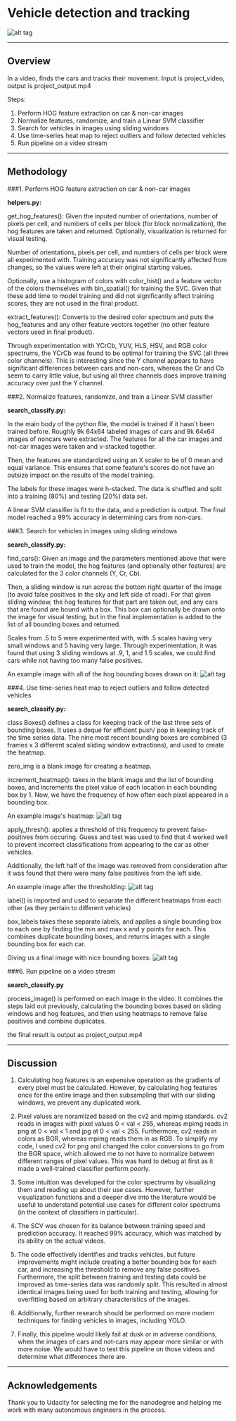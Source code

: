# Vehicle detection and tracking

![alt tag](./output_images/final_box.png)

---

## Overview ##
In a video, finds the cars and tracks their movement. Input is project_video, output is project_output.mp4

Steps: 

1. Perform HOG feature extraction on car & non-car images 
1. Normalize features, randomize, and train a Linear SVM classifier 
1. Search for vehicles in images using sliding windows
1. Use time-series heat map to reject outliers and follow detected vehicles
1. Run pipeline on a video stream

---
## Methodology ##


###1. Perform HOG feature extraction on car & non-car images 

**helpers.py:** 

get_hog_features(): Given the inputed number of orientations, number of pixels per cell, and numbers of cells per block (for block normalization), the hog features are taken and returned. Optionally, visualization is returned for visual testing. 

Number of orientations, pixels per cell, and numbers of cells per block were all experimented with. Training accuracy was not significantly affected from changes, so the values were left at their original starting values. 

Optionally, use a histogram of colors with color_hist() and a feature vector of the colors themselves with bin_spatial() for training the SVC. Given that these add time to model training and did not significantly affect training scores, they are not used in the final product.

extract_features(): Converts to the desired color spectrum and puts the hog_features and any other feature vectors together (no other feature vectors used in final product). 

Through experimentation with YCrCb, YUV, HLS, HSV, and RGB color spectrums, the YCrCb was found to be optimal for training the SVC (all three color channels). This is interesting since the Y channel appears to have significant differences between cars and non-cars, whereas the Cr and Cb seem to carry little value, but using all three channels does improve training accuracy over just the Y channel.

###2. Normalize features, randomize, and train a Linear SVM classifier 


**search_classify.py:**

In the main body of the python file, the model is trained if it hasn't been trained before. Roughly 9k 64x64 labeled images of cars and 9k 64x64 images of noncars were extracted. The features for all the car images and not-car images were taken and v-stacked together. 

Then, the features are standardized using an X scaler to be of 0 mean and equal variance. This ensures that some feature's scores do not have an outsize impact on the results of the model training.

The labels for these images were h-stacked. The data is shuffled and split into a training (80%) and testing (20%) data set. 

A linear SVM classifier is fit to the data, and a prediction is output. The final model reached a 99% accuracy in determining cars from non-cars. 


###3. Search for vehicles in images using sliding windows

**search_classify.py:**

find_cars(): Given an image and the parameters mentioned above that were used to train the model, the hog features (and optionally other features) are calculated for the 3 color channels (Y, Cr, Cb). 

Then, a sliding window is run across the bottom right quarter of the image (to avoid false positives in the sky and left side of road). For that given sliding window, the hog features for that part are taken out, and any cars that are found are bound with a box. This box can optionally be drawn onto the image for visual testing, but in the final implementation is added to the list of all bounding boxes and returned.

Scales from .5 to 5 were experimented with, with .5 scales having very small windows and 5 having very large. Through experimentation, it was found that using 3 sliding windows at .9, 1, and 1.5 scales, we could find cars while not having too many false positives.

An example image with all of the hog bounding boxes drawn on it:
![alt tag](./output_images/hog.png)

###4. Use time-series heat map to reject outliers and follow detected vehicles

**search_classify.py:**

class Boxes() defines a class for keeping track of the last three sets of bounding boxes. It uses a deque for efficient push/ pop in keeping track of the time series data. The nine most recent bounding boxes are combined (3 frames x 3 different scaled sliding window extractions), and used to create the heatmap.

zero_img is a blank image for creating a heatmap. 

increment_heatmap(): takes in the blank image and the list of bounding boxes, and increments the pixel value of each location in each bounding box by 1. Now, we have the frequency of how often each pixel appeared in a bounding box. 

An example image's heatmap:
![alt tag](./output_images/heatmap.png)

apply_thresh(): applies a threshold of this frequency to prevent false-positives from occuring. Guess and test was used to find that 4 worked well to prevent incorrect classifications from appearing to the car as other vehicles. 

Additionally, the left half of the image was removed from consideration after it was found that there were many false positives from the left side.

An example image after the thresholding:
![alt tag](./output_images/thresholded_heatmap.png)

label() is imported and used to separate the different heatmaps from each other (as they pertain to different vehicles)

box_labels takes these separate labels, and applies a single bounding box to each one by finding the min and max x and y points for each. This combines duplicate bounding boxes, and returns images with a single bounding box for each car. 

Giving us a final image with nice bounding boxes:
![alt tag](./output_images/final_box.png)

###6. Run pipeline on a video stream

**search_classify.py**

process_image() is performed on each image in the video. It combines the steps laid out previously, calculating the bounding boxes based on sliding windows and hog features, and then using heatmaps to remove false positives and combine duplicates. 

the final result is output as project_output.mp4


---

## Discussion

1. Calculating hog features is an expensive operation as the gradients of every pixel must be calculated. However, by calculating hog features once for the entire image and then subsampling that with our sliding windows, we prevent any duplicated work. 

1. Pixel values are noramlized based on the cv2 and mpimg standards. cv2 reads in images with pixel values 0 < val < 255, whereas mpimg reads in png at 0 < val < 1 and jpg at 0 < val < 255. Furthermore, cv2 reads in colors as BGR, whereas mpimg reads them in as RGB. To simplify my code, I used cv2 for png and changed the color conversions to go from the BGR space, which allowed me to not have to normalize between different ranges of pixel values. This was hard to debug at first as it made a well-trained classifier perform poorly.

1. Some intuition was developed for the color spectrums by visualizing them and reading up about their use cases. However, further visualization functions and a deeper dive into the literature would be useful to understand potential use cases for different color spectrums (in the context of classifiers in particular).

1. The SCV was chosen for its balance between training speed and prediction accuracy. It reached 99% accuracy, which was matched by its ability on the actual videos. 

1. The code effectively identifies and tracks vehicles, but future improvements might include creating a better bounding box for each car, and increasing the threshold to remove any false positives. Furthermore, the split between training and testing data could be improved as time-series data was randomly split. This resulted in almost identical images being used for both training and testing, allowing for overfitting based on arbitrary characteristics of the images. 

1. Additionally, further research should be performed on more modern techniques for finding vehicles in images, including YOLO. 

1. Finally, this pipeline would likely fail at dusk or in adverse conditions, when the images of cars and not-cars may appear more similar or with more noise. We would have to test this pipeline on those videos and determine what differences there are.

---

## Acknowledgements 
Thank you to Udacity for selecting me for the nanodegree and helping me work with many autonomous engineers in the process.

